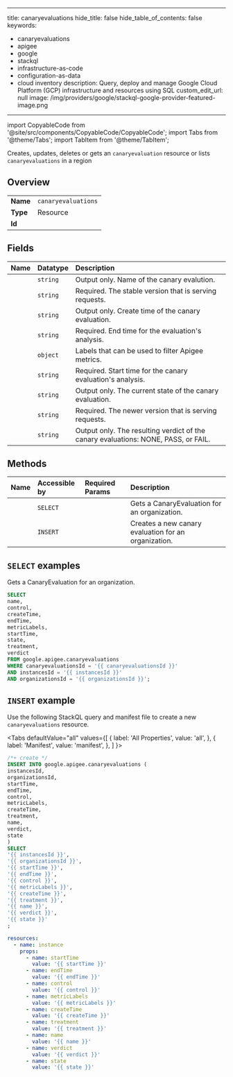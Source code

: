 
---
title: canaryevaluations
hide_title: false
hide_table_of_contents: false
keywords:
  - canaryevaluations
  - apigee
  - google
  - stackql
  - infrastructure-as-code
  - configuration-as-data
  - cloud inventory
description: Query, deploy and manage Google Cloud Platform (GCP) infrastructure and resources using SQL
custom_edit_url: null
image: /img/providers/google/stackql-google-provider-featured-image.png
---

import CopyableCode from '@site/src/components/CopyableCode/CopyableCode';
import Tabs from '@theme/Tabs';
import TabItem from '@theme/TabItem';

Creates, updates, deletes or gets an <code>canaryevaluation</code> resource or lists <code>canaryevaluations</code> in a region

## Overview
<table><tbody>
<tr><td><b>Name</b></td><td><code>canaryevaluations</code></td></tr>
<tr><td><b>Type</b></td><td>Resource</td></tr>
<tr><td><b>Id</b></td><td><CopyableCode code="google.apigee.canaryevaluations" /></td></tr>
</tbody></table>

## Fields
| Name | Datatype | Description |
|:-----|:---------|:------------|
| <CopyableCode code="name" /> | `string` | Output only. Name of the canary evalution. |
| <CopyableCode code="control" /> | `string` | Required. The stable version that is serving requests. |
| <CopyableCode code="createTime" /> | `string` | Output only. Create time of the canary evaluation. |
| <CopyableCode code="endTime" /> | `string` | Required. End time for the evaluation's analysis. |
| <CopyableCode code="metricLabels" /> | `object` | Labels that can be used to filter Apigee metrics. |
| <CopyableCode code="startTime" /> | `string` | Required. Start time for the canary evaluation's analysis. |
| <CopyableCode code="state" /> | `string` | Output only. The current state of the canary evaluation. |
| <CopyableCode code="treatment" /> | `string` | Required. The newer version that is serving requests. |
| <CopyableCode code="verdict" /> | `string` | Output only. The resulting verdict of the canary evaluations: NONE, PASS, or FAIL. |

## Methods
| Name | Accessible by | Required Params | Description |
|:-----|:--------------|:----------------|:------------|
| <CopyableCode code="organizations_instances_canaryevaluations_get" /> | `SELECT` | <CopyableCode code="canaryevaluationsId, instancesId, organizationsId" /> | Gets a CanaryEvaluation for an organization. |
| <CopyableCode code="organizations_instances_canaryevaluations_create" /> | `INSERT` | <CopyableCode code="instancesId, organizationsId" /> | Creates a new canary evaluation for an organization. |

## `SELECT` examples

Gets a CanaryEvaluation for an organization.

```sql
SELECT
name,
control,
createTime,
endTime,
metricLabels,
startTime,
state,
treatment,
verdict
FROM google.apigee.canaryevaluations
WHERE canaryevaluationsId = '{{ canaryevaluationsId }}'
AND instancesId = '{{ instancesId }}'
AND organizationsId = '{{ organizationsId }}'; 
```

## `INSERT` example

Use the following StackQL query and manifest file to create a new <code>canaryevaluations</code> resource.

<Tabs
    defaultValue="all"
    values={[
        { label: 'All Properties', value: 'all', },
        { label: 'Manifest', value: 'manifest', },
    ]
}>
<TabItem value="all">

```sql
/*+ create */
INSERT INTO google.apigee.canaryevaluations (
instancesId,
organizationsId,
startTime,
endTime,
control,
metricLabels,
createTime,
treatment,
name,
verdict,
state
)
SELECT 
'{{ instancesId }}',
'{{ organizationsId }}',
'{{ startTime }}',
'{{ endTime }}',
'{{ control }}',
'{{ metricLabels }}',
'{{ createTime }}',
'{{ treatment }}',
'{{ name }}',
'{{ verdict }}',
'{{ state }}'
;
```
</TabItem>
<TabItem value="manifest">

```yaml
resources:
  - name: instance
    props:
      - name: startTime
        value: '{{ startTime }}'
      - name: endTime
        value: '{{ endTime }}'
      - name: control
        value: '{{ control }}'
      - name: metricLabels
        value: '{{ metricLabels }}'
      - name: createTime
        value: '{{ createTime }}'
      - name: treatment
        value: '{{ treatment }}'
      - name: name
        value: '{{ name }}'
      - name: verdict
        value: '{{ verdict }}'
      - name: state
        value: '{{ state }}'

```
</TabItem>
</Tabs>
